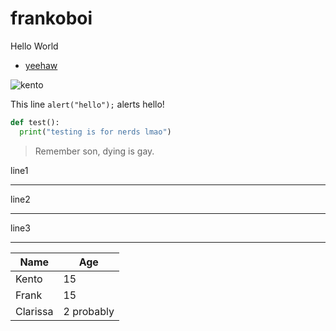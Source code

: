# frankoboi
Hello World
* [yeehaw](https://www.youtube.com/watch?v=gvdf5n-zI14)

![kento](https://avatars2.githubusercontent.com/u/38841491?s=460&v=4)

This line `alert("hello");` alerts hello!

```python
def test():
  print("testing is for nerds lmao")
```
> Remember son, dying is gay.



line1

---

line2

***

line3

___

|Name   |Age|
|-------|---|
|Kento|15|
|Frank|15|
|Clarissa|2 probably|
